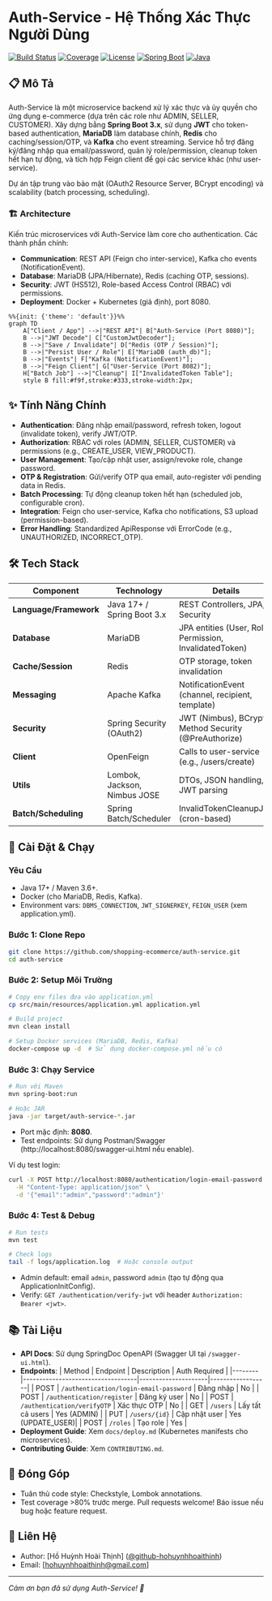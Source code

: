 # Auth-Service - Hệ Thống Xác Thực Người Dùng

[![Build Status](https://img.shields.io/badge/build-passing-brightgreen.svg)](https://github.com/[username]/auth-service/actions) [![Coverage](https://img.shields.io/badge/coverage-95%25-brightgreen.svg)](https://codecov.io/gh/[username]/auth-service) [![License](https://img.shields.io/badge/license-MIT-blue.svg)](LICENSE) [![Spring Boot](https://img.shields.io/badge/Spring%20Boot-3.x-green.svg)](https://spring.io/projects/spring-boot) [![Java](https://img.shields.io/badge/Java-17%2B-orange.svg)](https://openjdk.org/)

## 📋 Mô Tả
Auth-Service là một microservice backend xử lý xác thực và ủy quyền cho ứng dụng e-commerce (dựa trên các role như ADMIN, SELLER, CUSTOMER). Xây dựng bằng **Spring Boot 3.x**, sử dụng **JWT** cho token-based authentication, **MariaDB** làm database chính, **Redis** cho caching/session/OTP, và **Kafka** cho event streaming. Service hỗ trợ đăng ký/đăng nhập qua email/password, quản lý role/permission, cleanup token hết hạn tự động, và tích hợp Feign client để gọi các service khác (như user-service).

Dự án tập trung vào bảo mật (OAuth2 Resource Server, BCrypt encoding) và scalability (batch processing, scheduling).

### 🏗️ Architecture
Kiến trúc microservices với Auth-Service làm core cho authentication. Các thành phần chính:
- **Communication**: REST API (Feign cho inter-service), Kafka cho events (NotificationEvent).
- **Database**: MariaDB (JPA/Hibernate), Redis (caching OTP, sessions).
- **Security**: JWT (HS512), Role-based Access Control (RBAC) với permissions.
- **Deployment**: Docker + Kubernetes (giả định), port 8080.

```mermaid
%%{init: {'theme': 'default'}}%%
graph TD
    A["Client / App"] -->|"REST API"| B["Auth-Service (Port 8080)"];
    B -->|"JWT Decode"| C["CustomJwtDecoder"];
    B -->|"Save / Invalidate"| D["Redis (OTP / Session)"];
    B -->|"Persist User / Role"| E["MariaDB (auth_db)"];
    B -->|"Events"| F["Kafka (NotificationEvent)"];
    B -->|"Feign Client"| G["User-Service (Port 8082)"];
    H["Batch Job"] -->|"Cleanup"| I["InvalidatedToken Table"];
    style B fill:#f9f,stroke:#333,stroke-width:2px;
 ```
## ✨ Tính Năng Chính
- **Authentication**: Đăng nhập email/password, refresh token, logout (invalidate token), verify JWT/OTP.
- **Authorization**: RBAC với roles (ADMIN, SELLER, CUSTOMER) và permissions (e.g., CREATE_USER, VIEW_PRODUCT).
- **User Management**: Tạo/cập nhật user, assign/revoke role, change password.
- **OTP & Registration**: Gửi/verify OTP qua email, auto-register với pending data in Redis.
- **Batch Processing**: Tự động cleanup token hết hạn (scheduled job, configurable cron).
- **Integration**: Feign cho user-service, Kafka cho notifications, S3 upload (permission-based).
- **Error Handling**: Standardized ApiResponse với ErrorCode (e.g., UNAUTHORIZED, INCORRECT_OTP).

## 🛠️ Tech Stack
| Component          | Technology                  | Details                                      |
|--------------------|-----------------------------|----------------------------------------------|
| **Language/Framework** | Java 17+ / Spring Boot 3.x | REST Controllers, JPA, Security              |
| **Database**       | MariaDB                     | JPA entities (User, Role, Permission, InvalidatedToken) |
| **Cache/Session**  | Redis                       | OTP storage, token invalidation              |
| **Messaging**      | Apache Kafka                | NotificationEvent (channel, recipient, template) |
| **Security**       | Spring Security (OAuth2)    | JWT (Nimbus), BCrypt, Method Security (@PreAuthorize) |
| **Client**         | OpenFeign                   | Calls to user-service (e.g., /users/create)  |
| **Utils**          | Lombok, Jackson, Nimbus JOSE | DTOs, JSON handling, JWT parsing             |
| **Batch/Scheduling** | Spring Batch/Scheduler     | InvalidTokenCleanupJob (cron-based)          |

## 🚀 Cài Đặt & Chạy
### Yêu Cầu
- Java 17+ / Maven 3.6+.
- Docker (cho MariaDB, Redis, Kafka).
- Environment vars: `DBMS_CONNECTION`, `JWT_SIGNERKEY`, `FEIGN_USER` (xem application.yml).

### Bước 1: Clone Repo
```bash
git clone https://github.com/shopping-ecommerce/auth-service.git
cd auth-service
```

### Bước 2: Setup Môi Trường
```bash
# Copy env files đưa vào application.yml
cp src/main/resources/application.yml application.yml

# Build project
mvn clean install

# Setup Docker services (MariaDB, Redis, Kafka)
docker-compose up -d  # Sử dụng docker-compose.yml nếu có
```

### Bước 3: Chạy Service
```bash
# Run với Maven
mvn spring-boot:run

# Hoặc JAR
java -jar target/auth-service-*.jar
```

- Port mặc định: **8080**.
- Test endpoints: Sử dụng Postman/Swagger (http://localhost:8080/swagger-ui.html nếu enable).

Ví dụ test login:
```bash
curl -X POST http://localhost:8080/authentication/login-email-password \
  -H "Content-Type: application/json" \
  -d '{"email":"admin","password":"admin"}'
```

### Bước 4: Test & Debug
```bash
# Run tests
mvn test

# Check logs
tail -f logs/application.log  # Hoặc console output
```

- Admin default: email `admin`, password `admin` (tạo tự động qua ApplicationInitConfig).
- Verify: `GET /authentication/verify-jwt` với header `Authorization: Bearer <jwt>`.

## 📚 Tài Liệu
- **API Docs**: Sử dụng SpringDoc OpenAPI (Swagger UI tại `/swagger-ui.html`).
- **Endpoints**:
  | Method | Endpoint                          | Description         | Auth Required    |
  |--------|-----------------------------------|---------------------|------------------|
  | POST   | `/authentication/login-email-password` | Đăng nhập          | No               |
  | POST   | `/authentication/register`        | Đăng ký user        | No               |
  | POST   | `/authentication/verifyOTP`       | Xác thực OTP        | No               |
  | GET    | `/users`                          | Lấy tất cả users    | Yes (ADMIN)      |
  | PUT    | `/users/{id}`                     | Cập nhật user       | Yes (UPDATE_USER)|
  | POST   | `/roles`                          | Tạo role            | Yes              |
- **Deployment Guide**: Xem `docs/deploy.md` (Kubernetes manifests cho microservices).
- **Contributing Guide**: Xem `CONTRIBUTING.md`.

## 🤝 Đóng Góp
- Tuân thủ code style: Checkstyle, Lombok annotations.
- Test coverage >80% trước merge.
  Pull requests welcome! Báo issue nếu bug hoặc feature request.

## 👥 Liên Hệ
- Author: [Hồ Huỳnh Hoài Thịnh] ([@github-hohuynhhoaithinh](https://github.com/hohuynhhoaithinh))
- Email: [hohuynhhoaithinh@gmail.com]
---

*Cảm ơn bạn đã sử dụng Auth-Service! 🚀*
